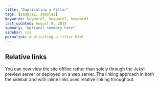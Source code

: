 ```yaml
---
title: "Duplicating a Filter"
tags: [sample1, sample2]
keywords: keyword1, keyword2, keyword3
last_updated: August 9, 2018
summary: "optional summary here"
sidebar: cxs
permalink: duplicating-a-filter.html
---
```

## Relative links

You can now view the site offline rather than solely through the Jekyll preview server or deployed on a web server. The linking approach in both the sidebar and with inline links uses relative linking throughout.